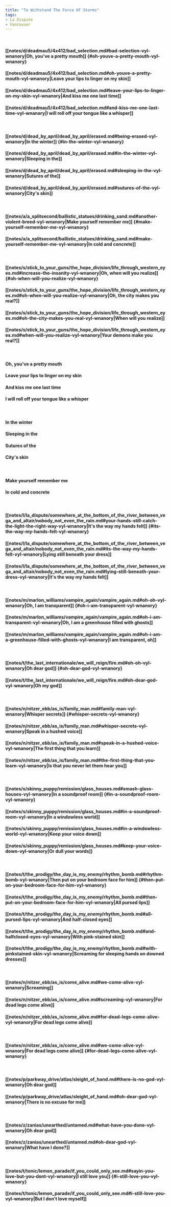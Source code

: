 ```yaml
---
title: "To Withstand The Force Of Storms"
tags:
- La Dispute
- Vancouver
---
```

&nbsp;
#### [[notes/d/deadmau5/4x412/bad_selection.md#bad-selection-vyl-wnanory|Oh, you've a pretty mouth]] {#oh-youve-a-pretty-mouth-vyl-wnanory}
#### [[notes/d/deadmau5/4x412/bad_selection.md#oh-youve-a-pretty-mouth-vyl-wnanory|Leave your lips to linger on my skin]]
#### [[notes/d/deadmau5/4x412/bad_selection.md#leave-your-lips-to-linger-on-my-skin-vyl-wnanory|And kiss me one last time]]
#### [[notes/d/deadmau5/4x412/bad_selection.md#and-kiss-me-one-last-time-vyl-wnanory|I will roll off your tongue like a whisper]]
&nbsp;
#### [[notes/d/dead_by_april/dead_by_april/erased.md#being-erased-vyl-wnanory|In the winter]] {#in-the-winter-vyl-wnanory}
#### [[notes/d/dead_by_april/dead_by_april/erased.md#in-the-winter-vyl-wnanory|Sleeping in the]]
#### [[notes/d/dead_by_april/dead_by_april/erased.md#sleeping-in-the-vyl-wnanory|Sutures of the]]
#### [[notes/d/dead_by_april/dead_by_april/erased.md#sutures-of-the-vyl-wnanory|City's skin]]
&nbsp;
#### [[notes/a/a_splitsecond/ballistic_statues/drinking_sand.md#another-violent-breed-vyl-wnanory|Make yourself remember me]] {#make-yourself-remember-me-vyl-wnanory}
#### [[notes/a/a_splitsecond/ballistic_statues/drinking_sand.md#make-yourself-remember-me-vyl-wnanory|In cold and concrete]]
&nbsp;
#### [[notes/s/stick_to_your_guns/the_hope_division/life_through_western_eyes.md#increase-the-insanity-vyl-wnanory|Oh, when will you realize]] {#oh-when-will-you-realize-vyl-wnanory}
#### [[notes/s/stick_to_your_guns/the_hope_division/life_through_western_eyes.md#oh-when-will-you-realize-vyl-wnanory|Oh, the city makes you real?]]
#### [[notes/s/stick_to_your_guns/the_hope_division/life_through_western_eyes.md#oh-the-city-makes-you-real-vyl-wnanory|When will you realize]]
#### [[notes/s/stick_to_your_guns/the_hope_division/life_through_western_eyes.md#when-will-you-realize-vyl-wnanory|Your demons make you real?]]
&nbsp;
#### Oh, you've a pretty mouth
#### Leave your lips to linger on my skin
#### And kiss me one last time
#### I will roll off your tongue like a whisper
&nbsp;
#### In the winter
#### Sleeping in the
#### Sutures of the
#### City's skin
&nbsp;
#### Make yourself remember me
#### In cold and concrete
&nbsp;
#### [[notes/l/la_dispute/somewhere_at_the_bottom_of_the_river_between_vega_and_altair/nobody_not_even_the_rain.md#your-hands-still-catch-the-light-the-right-way-vyl-wnanory|It's the way my hands felt]] {#its-the-way-my-hands-felt-vyl-wnanory}
#### [[notes/l/la_dispute/somewhere_at_the_bottom_of_the_river_between_vega_and_altair/nobody_not_even_the_rain.md#its-the-way-my-hands-felt-vyl-wnanory|Lying still beneath your dress]]
#### [[notes/l/la_dispute/somewhere_at_the_bottom_of_the_river_between_vega_and_altair/nobody_not_even_the_rain.md#lying-still-beneath-your-dress-vyl-wnanory|It's the way my hands felt]]
&nbsp;
#### [[notes/m/marlon_williams/vampire_again/vampire_again.md#oh-oh-vyl-wnanory|Oh, I am transparent]] {#oh-i-am-transparent-vyl-wnanory}
#### [[notes/m/marlon_williams/vampire_again/vampire_again.md#oh-i-am-transparent-vyl-wnanory|Oh, I am a greenhouse filled with ghosts]]
#### [[notes/m/marlon_williams/vampire_again/vampire_again.md#oh-i-am-a-greenhouse-filled-with-ghosts-vyl-wnanory|I am transparent, oh]]
&nbsp;
#### [[notes/t/the_last_internationale/we_will_reign/fire.md#oh-oh-vyl-wnanory|Oh dear god]] {#oh-dear-god-vyl-wnanory}
#### [[notes/t/the_last_internationale/we_will_reign/fire.md#oh-dear-god-vyl-wnanory|Oh my god]]
&nbsp;
#### [[notes/n/nitzer_ebb/as_is/family_man.md#family-man-vyl-wnanory|Whisper secrets]] {#whisper-secrets-vyl-wnanory}
#### [[notes/n/nitzer_ebb/as_is/family_man.md#whisper-secrets-vyl-wnanory|Speak in a hushed voice]]
#### [[notes/n/nitzer_ebb/as_is/family_man.md#speak-in-a-hushed-voice-vyl-wnanory|The first thing that you learn]]
#### [[notes/n/nitzer_ebb/as_is/family_man.md#the-first-thing-that-you-learn-vyl-wnanory|Is that you never let them hear you]]
&nbsp;
#### [[notes/s/skinny_puppy/remission/glass_houses.md#smash-glass-houses-vyl-wnanory|In a soundproof room]] {#in-a-soundproof-room-vyl-wnanory}
#### [[notes/s/skinny_puppy/remission/glass_houses.md#in-a-soundproof-room-vyl-wnanory|In a windowless world]]
#### [[notes/s/skinny_puppy/remission/glass_houses.md#in-a-windowless-world-vyl-wnanory|Keep your voice down]]
#### [[notes/s/skinny_puppy/remission/glass_houses.md#keep-your-voice-down-vyl-wnanory|Or dull your words]]
&nbsp;
#### [[notes/t/the_prodigy/the_day_is_my_enemy/rhythm_bomb.md#rhythm-bomb-vyl-wnanory|Then put on your bedroom face for him]] {#then-put-on-your-bedroom-face-for-him-vyl-wnanory}
#### [[notes/t/the_prodigy/the_day_is_my_enemy/rhythm_bomb.md#then-put-on-your-bedroom-face-for-him-vyl-wnanory|All pursed lips]]
#### [[notes/t/the_prodigy/the_day_is_my_enemy/rhythm_bomb.md#all-pursed-lips-vyl-wnanory|And half-closed eyes]]
#### [[notes/t/the_prodigy/the_day_is_my_enemy/rhythm_bomb.md#and-halfclosed-eyes-vyl-wnanory|With pink-stained skin]]
#### [[notes/t/the_prodigy/the_day_is_my_enemy/rhythm_bomb.md#with-pinkstained-skin-vyl-wnanory|Screaming for sleeping hands on downed dresses]]
&nbsp;
#### [[notes/n/nitzer_ebb/as_is/come_alive.md#we-come-alive-vyl-wnanory|Screaming]]
#### [[notes/n/nitzer_ebb/as_is/come_alive.md#screaming-vyl-wnanory|For dead legs come alive]]
#### [[notes/n/nitzer_ebb/as_is/come_alive.md#for-dead-legs-come-alive-vyl-wnanory|For dead legs come alive]]
&nbsp;
#### [[notes/n/nitzer_ebb/as_is/come_alive.md#we-come-alive-vyl-wnanory|For dead legs come alive]] {#for-dead-legs-come-alive-vyl-wnanory}
&nbsp;
#### [[notes/p/parkway_drive/atlas/sleight_of_hand.md#there-is-no-god-vyl-wnanory|Oh dear god]]
#### [[notes/p/parkway_drive/atlas/sleight_of_hand.md#oh-dear-god-vyl-wnanory|There is no excuse for me]]
&nbsp;
#### [[notes/z/zanias/unearthed/untamed.md#what-have-you-done-vyl-wnanory|Oh dear god]]
#### [[notes/z/zanias/unearthed/untamed.md#oh-dear-god-vyl-wnanory|What have I done?]]
&nbsp;
#### [[notes/t/tonic/lemon_parade/if_you_could_only_see.md#sayin-you-love-but-you-dont-vyl-wnanory|I still love you]] {#i-still-love-you-vyl-wnanory}
#### [[notes/t/tonic/lemon_parade/if_you_could_only_see.md#i-still-love-you-vyl-wnanory|But I don't love myself]]
